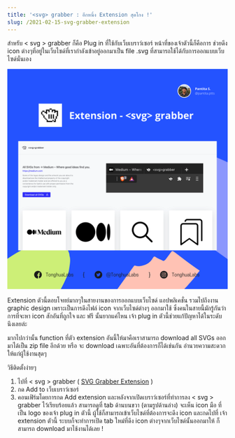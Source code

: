 ```yaml
---
title: '<svg> grabber : อีกหนึ่ง Extension สุดโกง !'
slug: /2021-02-15-svg-grabber-extension
---
```


สำหรับ < svg > grabber ก็คือ Plug in ที่ใช้กับเว็บเบราว์เซอร์ หน้าที่ของเจ้าตัวนี้ก็คือการ ช่วยดึง icon ต่างๆที่อยู่ในเว็บไซด์ที่เรากำลังเข้าอยู่ออกมาเป็น file .svg ที่สามารถใช้ได้กับการออกแบบเว็บไซด์นั่นเอง

![svg grabber](/img/media-lab/svg-grabber-extension.png)

Extension ตัวนี้ตอบโจทย์มากๆในสายงานของการออกแบบเว็บไซด์ แอปพลิเคชั่น รวมไปถึงงาน graphic design เพราะเป็นการดึงไฟล์ icon จากเว็บไซด์ต่างๆ ออกมาใช้ ซึ่งคนในสายนี้มักรู้กันว่า การที่จะหา icon สักอันที่ถูกใจ และ ฟรี นั้นยากแค่ไหน เจ้า plug in ตัวนี้ช่วยแก้ปัญหาได้ในระดับนึงเลยล่ะ

มากไปกว่านั้น function ที่ตัว extension อันนี้ให้มาคือเราสามารถ download all SVGs ออกมาได้เป็น zip file อีกด้วย หรือ จะ download เฉพาะอันที่ต้องการก็ได้เช่นกัน อำนวยความสะดวกให้แก่ผู้ใช้งานสุดๆ

วิธีติดตั้งง่ายๆ

1. ไปที่ < svg > grabber ( [SVG Grabber Extension](http://bit.ly/3qJNjua) )
2. กด Add to เว็บเบราว์เซอร์
3. คอนเฟิร์มโดยการกด Add extension
   และหลังจากเปิดเบราว์เซอร์ที่ทำการลง < svg > grabber ไว้เรียบร้อยแล้ว สามารถดูที่ tab ด้านบนขวา (ตามรูปด้านล่าง) จะเห็น icon มือ ที่เป็น logo ของเจ้า plug in ตัวนี้ ผู้ใช้ก็สามารถเข้าเว็บไซด์ที่ต้องการจะดึง icon และกดไปที่ เจ้า extension ตัวนี้ ระบบก็จะทำการเปิด tab ใหม่ที่ดึง icon ต่างๆจากเว็บไซด์นั้นออกมาให้ ก็สามารถ download มาไช้งานได้เลย !
